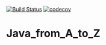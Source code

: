 [![Build Status](https://travis-ci.org/AlSidorenko/Java_from_A_to_Z.svg?branch=master)](https://travis-ci.org/AlSidorenko/Java_from_A_to_Z)
[![codecov](https://codecov.io/gh/AlSidorenko/Java_from_A_to_Z/branch/master/graph/badge.svg)](https://codecov.io/gh/AlSidorenko/Java_from_A_to_Z)

# Java_from_A_to_Z